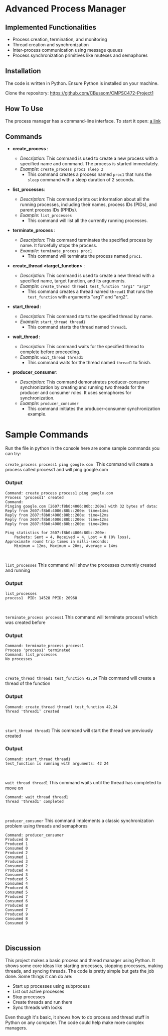 # Advanced Process Manager

## Implemented Functionalities

- Process creation, termination, and monitoring
- Thread creation and synchronization  
- Inter-process communication using message queues
- Process synchronization primitives like mutexes and semaphores

## Installation  

The code is written in Python. Ensure Python is installed on your machine.

Clone the repository: https://github.com/CBussom/CMPSC472-Project1

## How To Use

The process manager has a command-line interface. To start it open: 
[a link](https://github.com/CBussom/CMPSC472-Project1/blob/main/Project1_ProcessManager.py)

## Commands
- **create_process <name> <command>**:
  - *Description*: This command is used to create a new process with a specified name and command. The process is started immediately.
  - *Example*: `create_process proc1 sleep 2`
    - This command creates a process named `proc1` that runs the `sleep` command with a sleep duration of 2 seconds.

- **list_processes**:
  - *Description*: This command prints out information about all the running processes, including their names, process IDs (PIDs), and parent process IDs (PPIDs).
  - *Example*: `list_processes`
    - This command will list all the currently running processes.

- **terminate_process <name>**:
  - *Description*: This command terminates the specified process by name. It forcefully stops the process.
  - *Example*: `terminate_process proc1`
    - This command will terminate the process named `proc1`.

- **create_thread <name> <target_function> <arguments>**:
  - *Description*: This command is used to create a new thread with a specified name, target function, and its arguments.
  - *Example*: `create_thread thread1 test_function "arg1" "arg2"`
    - This command creates a thread named `thread1` that runs the `test_function` with arguments "arg1" and "arg2".

- **start_thread <name>**:
  - *Description*: This command starts the specified thread by name.
  - *Example*: `start_thread thread1`
    - This command starts the thread named `thread1`.

- **wait_thread <name>**:
  - *Description*: This command waits for the specified thread to complete before proceeding.
  - *Example*: `wait_thread thread1`
    - This command waits for the thread named `thread1` to finish.

- **producer_consumer**:
  - *Description*: This command demonstrates producer-consumer synchronization by creating and running two threads for the producer and consumer roles. It uses semaphores for synchronization.
  - *Example*: `producer_consumer`
    - This command initiates the producer-consumer synchronization example.
      
# Sample Commands

Run the file in python in the console here are some sample commands you can try: <br> <br> 
`create_process process1 ping google.com `
This command will create a process called process1 and will ping google.com

### Output 
```
Command: create_process process1 ping google.com   
Process 'process1' created
Command: 
Pinging google.com [2607:f8b0:4006:80b::200e] with 32 bytes of data:
Reply from 2607:f8b0:4006:80b::200e: time=14ms 
Reply from 2607:f8b0:4006:80b::200e: time=12ms 
Reply from 2607:f8b0:4006:80b::200e: time=12ms 
Reply from 2607:f8b0:4006:80b::200e: time=20ms 

Ping statistics for 2607:f8b0:4006:80b::200e:
    Packets: Sent = 4, Received = 4, Lost = 0 (0% loss),
Approximate round trip times in milli-seconds:
    Minimum = 12ms, Maximum = 20ms, Average = 14ms
```
<br> 

`list_processes` 
This command will show the processes currently created and running
### Output
```
list_processes
process1  PID: 14528 PPID: 20968
```
<br> 

`terminate_process process1`
This command will terminate process1 which was created before

### Output
```
Command: terminate_process process1
Process 'process1' terminated
Command: list_processes
No processes
```
<br> 

`create_thread thread1 test_function 42,24`
This command will create a thread of the function 

### Output
```
Command: create_thread thread1 test_function 42,24   
Thread 'thread1' created
```

<br> 

`start_thread thread1`
This command will start the thread we previously created 

### Output
```
Command: start_thread thread1  
test_function is running with arguments: 42 24
```
<br> 

`wait_thread thread1`
This command waits until the thread has completed to move on

```
Command: wait_thread thread1
Thread 'thread1' completed
```
<br> 

`producer_consumer`
This command implements a classic synchronization problem using threads and semaphores

```
Command: producer_consumer
Produced 0
Produced 1
Consumed 0
Produced 2
Consumed 1
Produced 3
Consumed 2
Produced 4
Consumed 3
Produced 5
Consumed 4
Produced 6
Consumed 5
Produced 7
Consumed 6
Produced 8
Consumed 7
Produced 9
Consumed 8
Consumed 9
```
<br> 

## Discussion

This project makes a basic process and thread manager using Python. It shows some core ideas like starting processes, stopping processes, making threads, and syncing threads. The code is pretty simple but gets the job done. Some things it can do are:

- Start up processes using subprocess
- List out active processes
- Stop processes
- Create threads and run them
- Sync threads with locks

Even though it's basic, it shows how to do process and thread stuff in Python on any computer. The code could help make more complex managers. 
